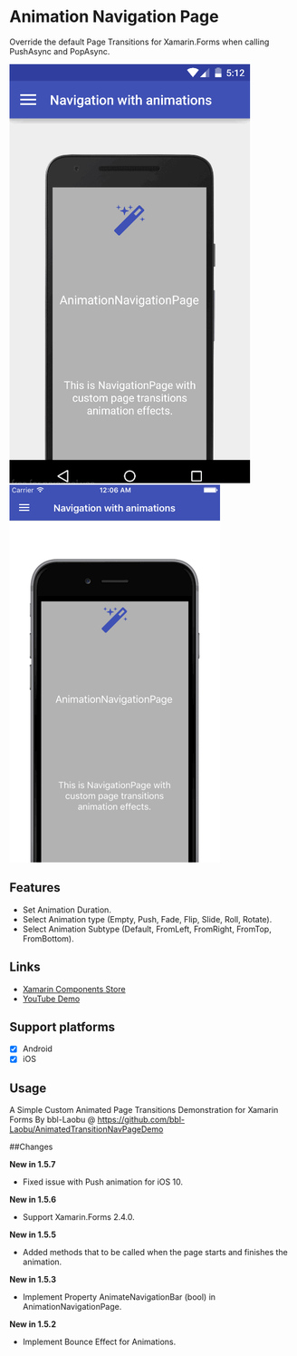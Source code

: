 # Animation Navigation Page
Override the default Page Transitions for Xamarin.Forms when calling PushAsync and PopAsync.

![Android](Gif/Android.gif) ![iOS](Gif/iOS.gif)

## Features
- Set Animation Duration.
- Select Animation type (Empty, Push, Fade, Flip, Slide, Roll, Rotate).
- Select Animation Subtype (Default, FromLeft, FromRight, FromTop, FromBottom).

## Links
- [Xamarin Components Store](https://components.xamarin.com/view/customnavpage)
- [YouTube Demo](https://youtu.be/Re48wHf_7yU)

## Support platforms

- [x] Android
- [x] iOS

## Usage
A Simple Custom Animated Page Transitions Demonstration for Xamarin Forms By bbl-Laobu @ https://github.com/bbl-Laobu/AnimatedTransitionNavPageDemo


##Changes

**New in 1.5.7**
 
 - Fixed issue with Push animation for iOS 10.
 
**New in 1.5.6**
 
- Support Xamarin.Forms 2.4.0.

**New in 1.5.5**
 
- Added methods that to be called when the page starts and finishes the animation.
   
**New in 1.5.3**

- Implement Property AnimateNavigationBar (bool) in AnimationNavigationPage.

**New in 1.5.2**

- Implement Bounce Effect for Animations.

